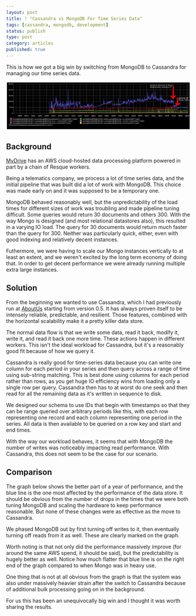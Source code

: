 ```yaml
---
layout: post
title: ! "Cassandra vs MongoDB For Time Series Data"
tags: [cassandra, mongodb, development]
status: publish
type: post
category: articles
published: true
---
```


This is how we got a big win by switching from MongoDB to Cassandra for
managing our time series data.

![Cassandra vs MongoDB](/images/CassandraVsMongo.png)

Background
----------

[MyDrive](http://mydrivesolutions.com/) has an AWS cloud-hosted data processing
platform powered in part by a chain of Resque workers.

Being a telematics company, we process a lot of time series data, and the
initial pipeline that was built did a lot of work with MongoDB. This choice was
made early on and it was supposed to be a temporary one. 

MongoDB behaved reasonably well, but the unpredictability of the load times for
different sizes of work was troubling and made pipeline tuning difficult. Some
queries would return 30 documents and others 300. With the way Mongo is
designed (and most relational datastores also), this resulted in a varying IO
load. The query for 30 documents would return much faster than the query for
300. Neither was particularly quick, either, even with good indexing and
relatively decent instances.

Futhermore, we were having to scale our Mongo instances vertically to at least
an extent, and we weren't excited by the long term economy of doing that.  In
order to get decent performance we were already running multiple extra large
instances.

Solution
--------

From the beginning we wanted to use Cassandra, which I had previously run at
[AboutUs](http://aboutus.org) starting from version 0.5. It has always proven
itself to be intensely reliable, predictable, and resilient. Those features,
combined with the horizontal scalability make it a pretty killer data store.

The normal data flow is that we write some data, read it back, modify it, write
it, and read it back one more time. These actions happen in different workers.
This isn't the ideal workload for Cassandra, but it's a reasonably good fit
because of how we query it.

Cassandra is really good for time-series data because you can write one column
for each period in your series and then query across a range of time using
sub-string matching. This is best done using columns for each period rather
than rows, as you get huge IO efficiency wins from loading only a single row
per query. Cassandra then has to at worst do one seek and then read for all the
remaining data as it's written in sequence to disk.

We designed our schema to use IDs that begin with timestamps so that they can
be range queried over arbitrary periods like this, with each row representing
one record and each column representing one period in the series. All data is
then available to be queried on a row key and start and end times.

With the way our workload behaves, it seems that with MongoDB the number of
writes was noticeably impacting read performance. With Cassandra, this does not
seem to be the case for our scenario.

Comparison
----------

The graph below shows the better part of a year of performance, and the blue
line is the one most affected by the performance of the data store. It should
be obvious from the number of drops in the times that we were both tuning
MongoDB and scaling the hardware to keep performance reasonable. But none of
these changes were as effective as the move to Cassandra.

We phased MongoDB out by first turning off writes to it, then eventually
turning off reads from it as well. These are clearly marked on the graph.

Worth noting is that not only did the performance massively improve (for around
the same AWS spend, it should be said), but the predictability is hugely better
as well. Notice how much flatter that blue line is on the right end of the
graph compared to when Mongo was in heavy use.

One thing that is not at all obvious from the graph is that the system was also
under massively heavier strain after the switch to Cassandra because of additional
bulk processing going on in the background.

For us this has been an unequivocally big win and I thought it was worth
sharing the results.

